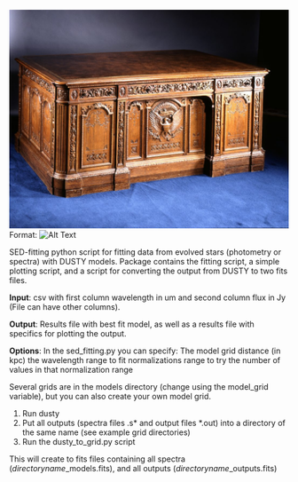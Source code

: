 ![GitHub Logo](desk.jpg)
Format: ![Alt Text](url)


SED-fitting python script for fitting data from evolved stars (photometry or spectra) with DUSTY models. Package contains the fitting script, a simple plotting script, and a script for converting the output from DUSTY to two fits files. 

**Input**: csv with first column wavelength in um and second column flux in Jy (File can have other columns).

**Output**: Results file with best fit model, as well as a results file with specifics for plotting the output. 

**Options**: In the sed_fitting.py you can specify:
	The model grid
	distance (in kpc)
	the wavelength range to fit
	normalizations range to try 
	the number of values in that normalization range

Several grids are in the models directory (change using the model_grid variable), but you can also create your own model grid.

1. Run dusty
2. Put all outputs (spectra files .s* and output files *.out) into a directory of the same name (see example grid directories)
3. Run the dusty_to_grid.py script

This will create to fits files containing all spectra (*directoryname*_models.fits), and all outputs (*directoryname*_outputs.fits)
